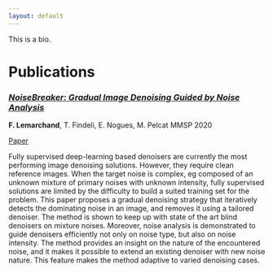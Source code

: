 ```yaml
---
layout: default
---
```



This is a bio.

# Publications

### [_NoiseBreaker: Gradual Image Denoising Guided by Noise Analysis_](https://arxiv.org/pdf/2002.07487.pdf)


__F. Lemarchand__, T. Findeli, E. Nogues, M. Pelcat MMSP 2020

[Paper](https://arxiv.org/pdf/2002.07487.pdf) 

Fully supervised deep-learning based denoisers are currently the most performing image denoising solutions. However, they require clean reference images. When the target noise is complex, eg composed of an unknown mixture of primary noises with unknown intensity, fully supervised solutions are limited by the difficulty to build a suited training set for the problem. This paper proposes a gradual denoising strategy that iteratively detects the dominating noise in an image, and removes it using a tailored denoiser. The method is shown to keep up with state of the art blind denoisers on mixture noises. Moreover, noise analysis is demonstrated to guide denoisers efficiently not only on noise type, but also on noise intensity. The method provides an insight on the nature of the encountered noise, and it makes it possible to extend an existing denoiser with new noise nature. This feature makes the method adaptive to varied denoising cases.

